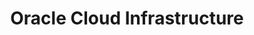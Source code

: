 ---
title: Oracle Cloud Infrastructure
layout: collection
permalink: /oracle-cloud-infrastructure/
collection: oracle-cloud-infrastructure
# entries_layout: grid
sort_by: date # (default) title
sort_order: reverse # forward (default), reverse
classes: wide
---